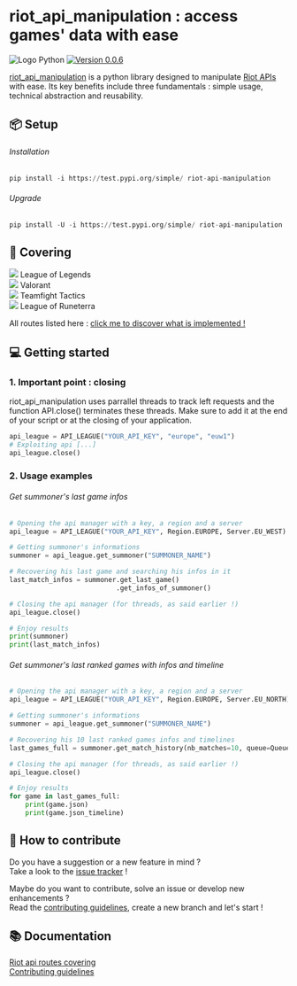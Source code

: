 # riot_api_manipulation : access games' data with ease
![Logo Python](https://img.shields.io/badge/python-3670A0?style=for-the-badge&logo=python&logoColor=ffdd54) [![Version 0.0.6](https://img.shields.io/badge/0.0.6-%2316c60c.svg?style=for-the-badge&label=version)](https://test.pypi.org/project/riot-api-manipulation/)

[riot_api_manipulation](https://test.pypi.org/project/riot-api-manipulation/) is a python library designed to manipulate [Riot APIs](https://developer.riotgames.com/apis) with ease. Its key benefits include three fundamentals : simple usage, technical abstraction and reusability.

## 📦 Setup

###### Installation
```python
pip install -i https://test.pypi.org/simple/ riot-api-manipulation 
```

###### Upgrade
```python
pip install -U -i https://test.pypi.org/simple/ riot-api-manipulation 
```

## 💯 Covering

![](https://geps.dev/progress/40) League of Legends  <BR>
![](https://geps.dev/progress/40) Valorant           <BR>
![](https://geps.dev/progress/0) Teamfight Tactics   <BR>
![](https://geps.dev/progress/0) League of Runeterra <BR>

All routes listed here : [click me to discover what is implemented !](./docs/apis_covering.md)

## 💻 Getting started

### 1. Important point : closing

riot_api_manipulation uses parrallel threads to track left requests and the function API.close() terminates these threads.
Make sure to add it at the end of your script or at the closing of your application.
```python
api_league = API_LEAGUE("YOUR_API_KEY", "europe", "euw1")
# Exploiting api [...]
api_league.close()
```

### 2. Usage examples

###### Get summoner's last game infos
```python
# Opening the api manager with a key, a region and a server
api_league = API_LEAGUE("YOUR_API_KEY", Region.EUROPE, Server.EU_WEST)

# Getting summoner's informations
summoner = api_league.get_summoner("SUMMONER_NAME")

# Recovering his last game and searching his infos in it
last_match_infos = summoner.get_last_game()
                           .get_infos_of_summoner()

# Closing the api manager (for threads, as said earlier !)
api_league.close()

# Enjoy results
print(summoner)
print(last_match_infos)
```

###### Get summoner's last ranked games with infos and timeline
```python
# Opening the api manager with a key, a region and a server
api_league = API_LEAGUE("YOUR_API_KEY", Region.EUROPE, Server.EU_NORTH)

# Getting summoner's informations
summoner = api_league.get_summoner("SUMMONER_NAME")

# Recovering his 10 last ranked games infos and timelines
last_games_full = summoner.get_match_history(nb_matches=10, queue=QueueType.RANKED, load_infos=True, load_timelines=True)

# Closing the api manager (for threads, as said earlier !)
api_league.close()

# Enjoy results
for game in last_games_full:
    print(game.json)
    print(game.json_timeline)
```

## 🔭 How to contribute

Do you have a suggestion or a new feature in mind ? <BR>
Take a look to the [issue tracker](https://github.com/Hugo-CASTELL/riot_api_manipulation/issues) !

Maybe do you want to contribute, solve an issue or develop new enhancements ? <BR>
Read the [contributing guidelines](./docs/CONTRIBUTING.md), create a new branch and let's start !

## 📚 Documentation

[Riot api routes covering](./docs/API_COVERING.md/) <BR>
[Contributing guidelines](./docs/CONTRIBUTING.md.md) <BR>